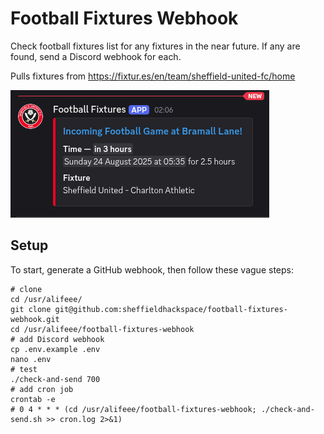 # Football Fixtures Webhook

Check football fixtures list for any fixtures in the near future.
If any are found, send a Discord webhook for each.

Pulls fixtures from <https://fixtur.es/en/team/sheffield-united-fc/home>

![screenshot of Discord webhook message showing an incoming football fixture](./example.png)

## Setup

To start, generate a GitHub webhook, then follow these vague steps:

```crontab
# clone
cd /usr/alifeee/
git clone git@github.com:sheffieldhackspace/football-fixtures-webhook.git
cd /usr/alifeee/football-fixtures-webhook
# add Discord webhook
cp .env.example .env
nano .env
# test
./check-and-send 700
# add cron job
crontab -e
# 0 4 * * * (cd /usr/alifeee/football-fixtures-webhook; ./check-and-send.sh >> cron.log 2>&1)
```
